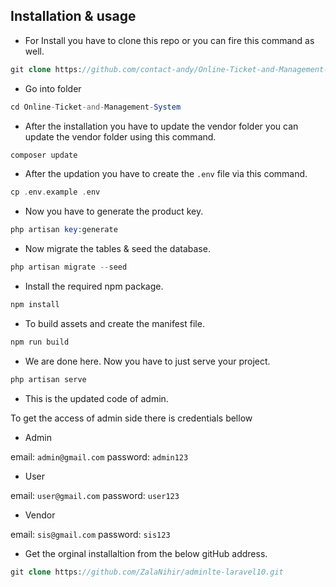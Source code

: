 ## Installation & usage

-   For Install you have to clone this repo or you can fire this command as well.

```php
git clone https://github.com/contact-andy/Online-Ticket-and-Management-System.git
```

-   Go into folder

```php
cd Online-Ticket-and-Management-System
```

-   After the installation you have to update the vendor folder you can update the vendor folder using this command.

```php
composer update
```

-   After the updation you have to create the `.env` file via this command.

```php
cp .env.example .env
```

-   Now you have to generate the product key.

```php
php artisan key:generate
```

-   Now migrate the tables & seed the database.

```php
php artisan migrate --seed
```

-   Install the required npm package.

```php
npm install
```

-   To build assets and create the manifest file.

```php
npm run build
```

-   We are done here. Now you have to just serve your project.

```php
php artisan serve
```

-   This is the updated code of admin.

To get the access of admin side there is credentials bellow

-   Admin

email: `admin@gmail.com`
password: `admin123`

-   User

email: `user@gmail.com`
password: `user123`

-   Vendor

email: `sis@gmail.com`
password: `sis123`

-   Get the orginal installaltion from the below gitHub address.

```php
git clone https://github.com/ZalaNihir/adminlte-laravel10.git
```
